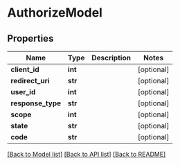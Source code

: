 # AuthorizeModel

## Properties
Name | Type | Description | Notes
------------ | ------------- | ------------- | -------------
**client_id** | **int** |  | [optional] 
**redirect_uri** | **str** |  | [optional] 
**user_id** | **int** |  | [optional] 
**response_type** | **str** |  | [optional] 
**scope** | **int** |  | [optional] 
**state** | **str** |  | [optional] 
**code** | **str** |  | [optional] 

[[Back to Model list]](../README.md#documentation-for-models) [[Back to API list]](../README.md#documentation-for-api-endpoints) [[Back to README]](../README.md)

